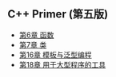 ## C++ Primer (第五版)
- [第6章 函数](chapter6.md)
- [第7章 类](chapter7.md)
- [第16章 模板与泛型编程](chapter16.md)
- [第18章 用于大型程序的工具](chapter18.md)